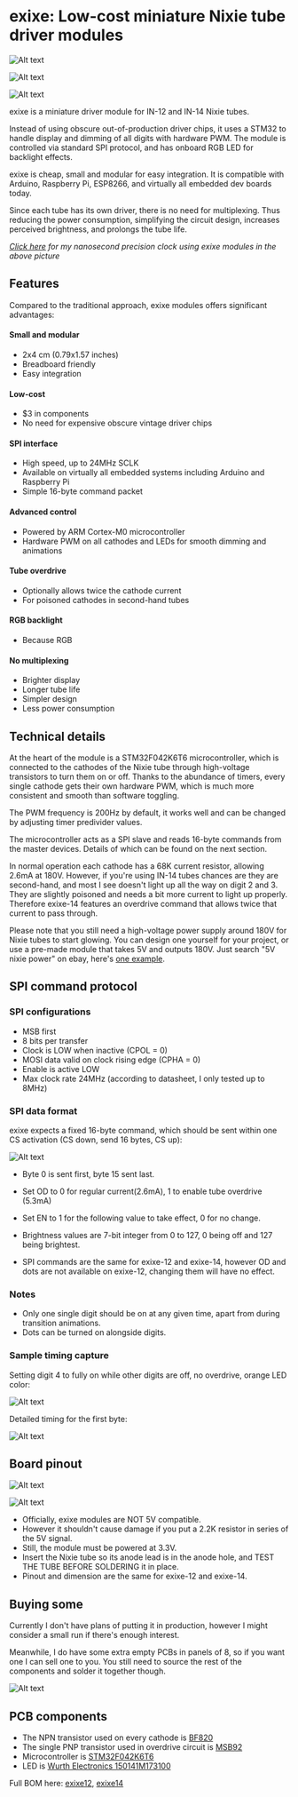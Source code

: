 # exixe: Low-cost miniature Nixie tube driver modules

![Alt text](resources/title.jpg)

![Alt text](resources/breadboard.jpg)

![Alt text](resources/clocks.jpg)

exixe is a miniature driver module for IN-12 and IN-14 Nixie tubes.

Instead of using obscure out-of-production driver chips, it uses a STM32 to handle display and dimming of all digits with hardware PWM. The module is controlled via standard SPI protocol, and has onboard RGB LED for backlight effects.

exixe is cheap, small and modular for easy integration. It is compatible with Arduino, Raspberry Pi, ESP8266, and virtually all embedded dev boards today.

Since each tube has its own driver, there is no need for multiplexing. Thus reducing the power consumption, simplifying the circuit design, increases perceived brightness, and prolongs the tube life.

*[Click here](https://github.com/dekuNukem/exixe_clock) for my nanosecond precision clock using exixe modules in the above picture*

## Features

Compared to the traditional approach, exixe modules offers significant advantages:

#### Small and modular
* 2x4 cm (0.79x1.57 inches)
* Breadboard friendly
* Easy integration

#### Low-cost
* $3 in components
* No need for expensive obscure vintage driver chips

#### SPI interface
* High speed, up to 24MHz SCLK
* Available on virtually all embedded systems including Arduino and Raspberry Pi
* Simple 16-byte command packet

#### Advanced control
* Powered by ARM Cortex-M0 microcontroller
* Hardware PWM on all cathodes and LEDs for smooth dimming and animations

#### Tube overdrive
* Optionally allows twice the cathode current
* For poisoned cathodes in second-hand tubes

#### RGB backlight
* Because RGB

#### No multiplexing
* Brighter display
* Longer tube life
* Simpler design
* Less power consumption

## Technical details

At the heart of the module is a STM32F042K6T6 microcontroller, which is connected to the cathodes of the Nixie tube through high-voltage transistors to turn them on or off. Thanks to the abundance of timers, every single cathode gets their own hardware PWM, which is much more consistent and smooth than software toggling.

The PWM frequency is 200Hz by default, it works well and can be changed by adjusting timer predivider values.

The microcontroller acts as a SPI slave and reads 16-byte commands from the master devices. Details of which can be found on the next section.

In normal operation each cathode has a 68K current resistor, allowing 2.6mA at 180V. However, if you're using IN-14 tubes chances are they are second-hand, and most I see doesn't light up all the way on digit 2 and 3. They are slightly poisoned and needs a bit more current to light up properly. Therefore exixe-14 features an overdrive command that allows twice that current to pass through.

Please note that you still need a high-voltage power supply around 180V for Nixie tubes to start glowing. You can design one yourself for your project, or use a pre-made module that takes 5V and outputs 180V. Just search "5V nixie power" on ebay, here's [one example](https://www.ebay.com/itm/DC-5V-12V-to-170V-DC-High-Voltage-NIXIE-Power-Supply-Module-PSU-NIXIE-TUBE-ERA-/322511957768?hash=item4b1735ef08:g:ftQAAOSwYTVZmjZb).

## SPI command protocol

### SPI configurations

* MSB first
* 8 bits per transfer
* Clock is LOW when inactive (CPOL = 0)
* MOSI data valid on clock rising edge (CPHA = 0)
* Enable is active LOW
* Max clock rate 24MHz (according to datasheet, I only tested up to 8MHz)

### SPI data format

exixe expects a fixed 16-byte command, which should be sent within one CS activation (CS down, send 16 bytes, CS up):

![Alt text](resources/spi_cmd.png)

* Byte 0 is sent first, byte 15 sent last.

* Set OD to 0 for regular current(2.6mA), 1 to enable tube overdrive (5.3mA)

* Set EN to 1 for the following value to take effect, 0 for no change.

* Brightness values are 7-bit integer from 0 to 127, 0 being off and 127 being brightest.

* SPI commands are the same for exixe-12 and exixe-14, however OD and dots are not available on exixe-12, changing them will have no effect.

### Notes

* Only one single digit should be on at any given time, apart from during transition animations.
* Dots can be turned on alongside digits.

### Sample timing capture

Setting digit 4 to fully on while other digits are off, no overdrive, orange LED color:

![Alt text](resources/spi_data_format.png)

Detailed timing for the first byte:

![Alt text](resources/spi_data_format_detail.png)

## Board pinout

![Alt text](resources/pinout_photo.jpg)

![Alt text](resources/pinout_table.png)

* Officially, exixe modules are NOT 5V compatible.
* However it shouldn't cause damage if you put a 2.2K resistor in series of the 5V signal.
* Still, the module must be powered at 3.3V.
* Insert the Nixie tube so its anode lead is in the anode hole, and TEST THE TUBE BEFORE SOLDERING it in place.
* Pinout and dimension are the same for exixe-12 and exixe-14.

## Buying some

Currently I don't have plans of putting it in production, however I might consider a small run if there's enough interest.

Meanwhile, I do have some extra empty PCBs in panels of 8, so if you want one I can sell one to you. You still need to source the rest of the components and solder it together though.

![Alt text](resources/empty_pcb.jpg)

## PCB components

* The NPN transistor used on every cathode is [BF820](https://www.mouser.co.uk/Search/ProductDetail.aspx?R=BF820W%2c135virtualkey66800000virtualkey771-BF820W135)
* The single PNP transistor used in overdrive circuit is [MSB92](https://www.mouser.co.uk/Search/ProductDetail.aspx?R=MSB92ASWT1Gvirtualkey58410000virtualkey863-MSB92ASWT1G)
* Microcontroller is [STM32F042K6T6](https://www.mouser.co.uk/Search/ProductDetail.aspx?R=STM32F042K6T6virtualkey51120000virtualkey511-STM32F042K6T6)
* LED is [Wurth Electronics 150141M173100](https://www.mouser.co.uk/Search/ProductDetail.aspx?R=150141M173100virtualkey51100000virtualkey710-150141M173100)

Full BOM here: [exixe12](resources/exixe12_bom.xlsx), [exixe14](resources/exixe14_bom.xlsx)

